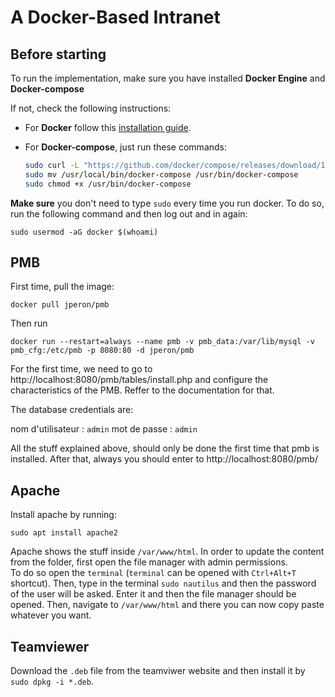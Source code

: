 # A Docker-Based Intranet 

## Before starting

To run the implementation, make sure you have installed **Docker Engine** and **Docker-compose**

If not, check the following instructions:
  * For **Docker** follow this [installation guide](https://docs.docker.com/install/linux/docker-ce/ubuntu/).

  * For **Docker-compose**, just run these commands:
    ```bash
    sudo curl -L "https://github.com/docker/compose/releases/download/1.22.0/docker-compose-$(uname -s)-$(uname -m)"  -o /usr/local/bin/docker-compose
    sudo mv /usr/local/bin/docker-compose /usr/bin/docker-compose
    sudo chmod +x /usr/bin/docker-compose
    ```

**Make sure** you don't need to type `sudo` every time you run docker. To do so, run the following command and then log out and in again:

```source
sudo usermod -aG docker $(whoami)
```

## PMB

First time, pull the image:

```source
docker pull jperon/pmb
```

Then run

```source
docker run --restart=always --name pmb -v pmb_data:/var/lib/mysql -v pmb_cfg:/etc/pmb -p 8080:80 -d jperon/pmb
```

For the first time, we need to go to http://localhost:8080/pmb/tables/install.php and configure the characteristics of the PMB. Reffer to the documentation for that.

The database credentials are:

nom d'utilisateur : `admin`
mot de passe : `admin`

All the stuff explained above, should only be done the first time that pmb is installed. After that, always you should enter to http://localhost:8080/pmb/

## Apache

Install apache by running:

`sudo apt install apache2`

Apache shows the stuff inside `/var/www/html`. In order to update the content from the folder, first open the file manager with admin permissions.  
To do so open the `terminal` (`terminal` can be opened with `Ctrl+Alt+T` shortcut). Then, type in the terminal `sudo nautilus` and then the password of the user will be asked. Enter it and then the file manager should be opened. Then, navigate to `/var/www/html` and there you can now copy paste whatever you want.

## Teamviewer

Download the `.deb` file from the teamviwer website and then install it by `sudo dpkg -i *.deb`.

